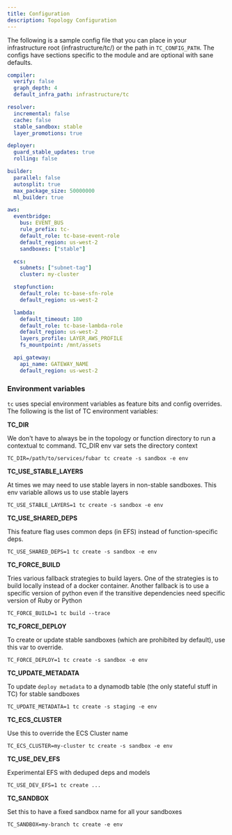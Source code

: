 ```yaml
---
title: Configuration
description: Topology Configuration
---
```


The following is a sample config file that you can place in your infrastructure root (infrastructure/tc/) or the path in `TC_CONFIG_PATH`. The configs have sections specific to the module and are optional with sane defaults.


```yaml
compiler:
  verify: false
  graph_depth: 4
  default_infra_path: infrastructure/tc

resolver:
  incremental: false
  cache: false
  stable_sandbox: stable
  layer_promotions: true

deployer:
  guard_stable_updates: true
  rolling: false

builder:
  parallel: false
  autosplit: true
  max_package_size: 50000000
  ml_builder: true

aws:
  eventbridge:
    bus: EVENT_BUS
    rule_prefix: tc-
    default_role: tc-base-event-role
    default_region: us-west-2
    sandboxes: ["stable"]

  ecs:
    subnets: ["subnet-tag"]
    cluster: my-cluster

  stepfunction:
    default_role: tc-base-sfn-role
    default_region: us-west-2

  lambda:
    default_timeout: 180
    default_role: tc-base-lambda-role
    default_region: us-west-2
    layers_profile: LAYER_AWS_PROFILE
    fs_mountpoint: /mnt/assets

  api_gateway:
    api_name: GATEWAY_NAME
    default_region: us-west-2
```

### Environment variables

`tc` uses special environment variables as feature bits and config overrides. The following is the list of TC environment variables:

**TC_DIR**

We don't have to always be in the topology or function directory to run a contextual tc command. TC_DIR env var sets the directory context

```
TC_DIR=/path/to/services/fubar tc create -s sandbox -e env
```


**TC_USE_STABLE_LAYERS**

At times we may need to use stable layers in non-stable sandboxes. This env variable allows us to use stable layers

```
TC_USE_STABLE_LAYERS=1 tc create -s sandbox -e env
```

**TC_USE_SHARED_DEPS**

This feature flag uses common deps (in EFS) instead of function-specific deps.

```
TC_USE_SHARED_DEPS=1 tc create -s sandbox -e env
```

**TC_FORCE_BUILD**

Tries various fallback strategies to build layers. One of the strategies is to build locally instead of a docker container. Another fallback is to use a specific version of python even if the transitive dependencies need specific version of Ruby or Python

```
TC_FORCE_BUILD=1 tc build --trace
```

**TC_FORCE_DEPLOY**

To create or update stable sandboxes (which are prohibited by default), use this var to override.

```
TC_FORCE_DEPLOY=1 tc create -s sandbox -e env
```

**TC_UPDATE_METADATA**

To update `deploy metadata` to a dynamodb table (the only stateful stuff in TC) for stable sandboxes

```
TC_UPDATE_METADATA=1 tc create -s staging -e env
```

**TC_ECS_CLUSTER**

Use this to override the ECS Cluster name

```
TC_ECS_CLUSTER=my-cluster tc create -s sandbox -e env
```

**TC_USE_DEV_EFS**

Experimental EFS with deduped deps and models

```
TC_USE_DEV_EFS=1 tc create ...

```

**TC_SANDBOX**

Set this to have a fixed sandbox name for all your sandboxes

```
TC_SANDBOX=my-branch tc create -e env
```
